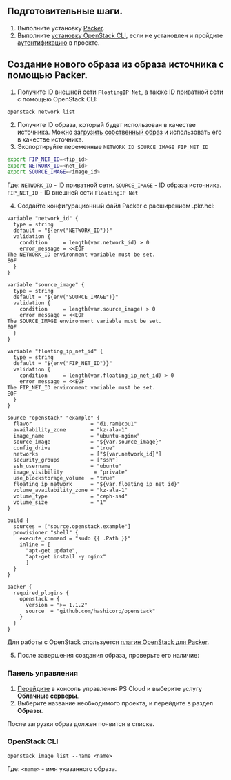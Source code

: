 ## Подготовительные шаги.

1. Выполните установку [Packer](https://developer.hashicorp.com/packer/tutorials/docker-get-started/get-started-install-cli). 
2. Выполните [установку OpenStack CLI](ps.kz), если не установлен и пройдите [аутентификацию](empty) в проекте.

## Создание нового образа из образа источника с помощью Packer.

1. Получите ID внешней сети `FloatingIP Net`, а также ID приватной сети с помощью OpenStack CLI:

```
openstack network list
```

2. Получите ID образа, который будет использован в качестве источника. Можно [загрузить собственный образ](empty) и использовать его в качестве источника.
3. Экспортируйте переменные `NETWORK_ID SOURCE_IMAGE FIP_NET_ID`

```bash
export FIP_NET_ID=<fip_id>
export NETWORK_ID=<net_id>
export SOURCE_IMAGE=<image_id>
```

Где:
`NETWORK_ID` - ID приватной сети.
`SOURCE_IMAGE` - ID образа источника.
`FIP_NET_ID` - ID внешней сети `FloatingIP Net`

4. Создайте конфигурационный файл Packer с расширением .pkr.hcl:

```
variable "network_id" {
  type = string
  default = "${env("NETWORK_ID")}"
  validation {
    condition     = length(var.network_id) > 0
    error_message = <<EOF
The NETWORK_ID environment variable must be set.
EOF
  }
}

variable "source_image" {
  type = string
  default = "${env("SOURCE_IMAGE")}"
  validation {
    condition     = length(var.source_image) > 0
    error_message = <<EOF
The SOURCE_IMAGE environment variable must be set.
EOF
  }
}

variable "floating_ip_net_id" {
  type = string
  default = "${env("FIP_NET_ID")}"
  validation {
    condition     = length(var.floating_ip_net_id) > 0
    error_message = <<EOF
The FIP_NET_ID environment variable must be set.
EOF
  }
}

source "openstack" "example" {
  flavor                   = "d1.ram1cpu1"
  availability_zone        = "kz-ala-1"
  image_name               = "ubuntu-nginx"
  source_image             = "${var.source_image}"
  config_drive             = "true"
  networks                 = ["${var.network_id}"]
  security_groups          = ["ssh"]
  ssh_username             = "ubuntu"
  image_visibility          = "private"
  use_blockstorage_volume  = "true"
  floating_ip_network      = "${var.floating_ip_net_id}"
  volume_availability_zone = "kz-ala-1"
  volume_type              = "ceph-ssd"
  volume_size              = "1"
}

build {
  sources = ["source.openstack.example"]
  provisioner "shell" {
    execute_command = "sudo {{ .Path }}"
    inline = [
      "apt-get update",
      "apt-get install -y nginx"
      ]
  }
}

packer {
  required_plugins {
    openstack = {
      version = ">= 1.1.2"
      source  = "github.com/hashicorp/openstack"
    }
  }
}
```

Для работы с OpenStack спользуется [плагин OpenStack для Packer](https://github.com/hashicorp/packer-plugin-openstack).

5.  После завершения создания образа, проверьте его наличие:

### Панель управления

1. [Перейдите](https://console.ps.kz/) в консоль управления PS Cloud и выберите услугу **Облачные серверы**.
2. Выберите название необходимого проекта, и перейдите в раздел **Образы**.

После загрузки образ должен появится в списке.
### OpenStack CLI

```
openstack image list --name <name>
```

Где:
`<name>` - имя указанного образа.